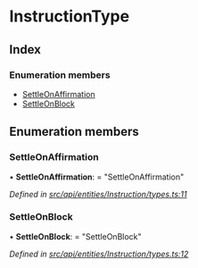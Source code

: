 # InstructionType

## Index

### Enumeration members

* [SettleOnAffirmation](instructiontype.md#settleonaffirmation)
* [SettleOnBlock](instructiontype.md#settleonblock)

## Enumeration members

### SettleOnAffirmation

• **SettleOnAffirmation**: = "SettleOnAffirmation"

_Defined in_ [_src/api/entities/Instruction/types.ts:11_](https://github.com/PolymathNetwork/polymesh-sdk/blob/a0872cf4/src/api/entities/Instruction/types.ts#L11)

### SettleOnBlock

• **SettleOnBlock**: = "SettleOnBlock"

_Defined in_ [_src/api/entities/Instruction/types.ts:12_](https://github.com/PolymathNetwork/polymesh-sdk/blob/a0872cf4/src/api/entities/Instruction/types.ts#L12)

